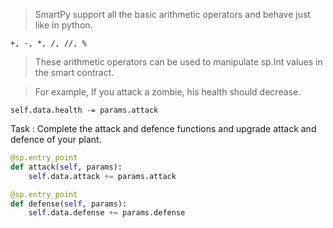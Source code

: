 > SmartPy support all the basic arithmetic operators and behave just like in python. 

`+, -, *, /, //, %`

> These arithmetic operators can be used to manipulate sp.Int values in the smart contract. 

> For example, If you attack a zombie, his health should decrease.

`self.data.health -= params.attack`

Task : Complete the attack and defence functions and upgrade attack and defence of your plant.

```python
@sp.entry_point
def attack(self, params):
    self.data.attack += params.attack

@sp.entry_point
def defense(self, params):
    self.data.defense += params.defense
```